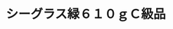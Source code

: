 ---
title: シーグラス緑６１０ｇＣ級品
description: 
lang: ja
layout: product-page
id: prod_DdbThFZbJ1uCdY
priority: 4
説明: 
価格: 500
在庫: 1
---